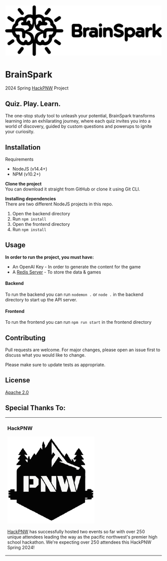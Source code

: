 ![logo](assets/logo.jpg)
# BrainSpark

2024 Spring [HackPNW](https://hackpnw.org) Project

## Quiz. Play. Learn.

The one-stop study tool to unleash your potential, BrainSpark transforms learning into an exhilarating journey, where each quiz invites you into a world of discovery, guided by custom questions and powerups to ignite your curiosity.

## Installation

Requirements
* NodeJS (v14.4+)
* NPM (v10.2+)


**Clone the project**
<br/>You can download it straight from GitHub or clone it using Git CLI. 

**Installing dependencies**
<br/>There are two different NodeJS projects in this repo.

1. Open the backend directory
2. Run `npm install`
3. Open the frontend directory
4. Run `npm install`

## Usage

**In order to run the project, you must have:**
* An OpenAI Key - In order to generate the content for the game
* A [Redis Server](https://hub.docker.com/r/redislabs/redisearch) - To store the data & games

#### Backend

To run the backend you can run `nodemon .` or `node .` in the backend directory to start up the API server.

#### Frontend

To run the frontend you can run `npm run start` in the frontend directory

## Contributing

Pull requests are welcome. For major changes, please open an issue first
to discuss what you would like to change.

Please make sure to update tests as appropriate.

## License

[Apache 2.0](https://choosealicense.com/licenses/apache-2.0/)

Special Thanks To:
-------------

<table>
<tr>
<td>

### HackPNW

![HackPNW Logo](assets/hackpnw-logo.jpg)

[HackPNW](https://www.hackpnw.org/) has successfully hosted two events so far with over 250 unique attendees leading the way as the pacific northwest's premier high school hackathon. We're expecting over 250 attendees this HackPNW Spring 2024! 

</td>
</tr>
</table>

